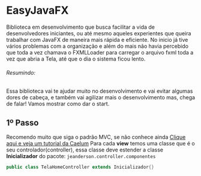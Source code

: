 # EasyJavaFX
Biblioteca em desenvolvimento que busca facilitar a vida de desenvolvedores iniciantes, ou até mesmo aqueles experientes que
queira trabalhar com JavaFX de maneira mais rápida e eficiente. No inicio já tive vários problemas com a organização e além do mais
não havia percebido que toda a vez chamava o FXMLLoader para carregar o arquivo fxml toda a vez que abria a Tela, até que o dia o
sistema ficou lento.
###### Resumindo:
Essa biblioteca vai te ajudar muito no desenvolvimento e vai evitar algumas dores de cabeça, e também vai agilizar mais o desenvolvimento
mas, chega de falar! Vamos mostrar como dar o start.

## 1º Passo
Recomendo muito que siga o padrão MVC, se não conhece ainda [Clique aqui e veja um tutorial da Caelum](https://www.caelum.com.br/apostila-java-web/mvc-model-view-controller/#9-12-model-view-controller)
Para cada **view** temos uma classe que é o seu controlador(controller), essa classe deve estender a classe **Inicializador** do pacote:
`jeanderson.controller.componentes`
```java
public class TelaHomeController extends Inicializador{}
```
